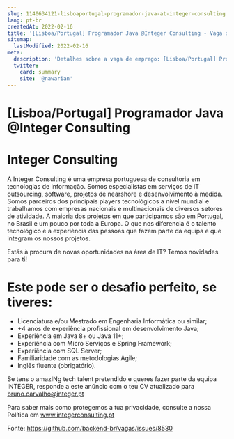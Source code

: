 ```yaml
---
slug: 1140634121-lisboaportugal-programador-java-at-integer-consulting
lang: pt-br
createdAt: 2022-02-16
title: '[Lisboa/Portugal] Programador Java @Integer Consulting - Vaga de Emprego'
sitemap:
  lastModified: 2022-02-16
meta:
  description: 'Detalhes sobre a vaga de emprego: [Lisboa/Portugal] Programador Java @Integer Consulting'
  twitter:
    card: summary
    site: '@nawarian'
---
```


# [Lisboa/Portugal] Programador Java @Integer Consulting

# Integer Consulting
A Integer Consulting é uma empresa portuguesa de consultoria em tecnologias de informação. Somos especialistas em serviços de IT outsourcing, software, projetos de nearshore e desenvolvimento à medida. Somos parceiros dos principais players tecnológicos a nível mundial e trabalhamos com empresas nacionais e multinacionais de diversos setores de atividade. A maioria dos projetos em que participamos são em Portugal, no Brasil e um pouco por toda a Europa. O que nos diferencia é o talento tecnológico e a experiência das pessoas que fazem parte da equipa e que integram os nossos projetos.

Estás à procura de novas oportunidades na área de IT? Temos novidades para ti!

# Este pode ser o desafio perfeito, se tiveres:

- Licenciatura e/ou Mestrado em Engenharia Informática ou similar;
- +4 anos de experiência profissional em desenvolvimento Java;
- Experiência em Java 8+ ou Java 11+;
- Experiência com Micro Serviços e Spring Framework;
- Experiência com SQL Server;
- Familiaridade com as metodologias Agile;
- Inglês fluente (obrigatório).

Se tens o amazINg tech talent pretendido e queres fazer parte da equipa INTEGER, responde a este anúncio com o teu CV atualizado para bruno.carvalho@integer.pt

Para saber mais como protegemos a tua privacidade, consulte a nossa Política em www.integerconsulting.pt

Fonte: https://github.com/backend-br/vagas/issues/8530